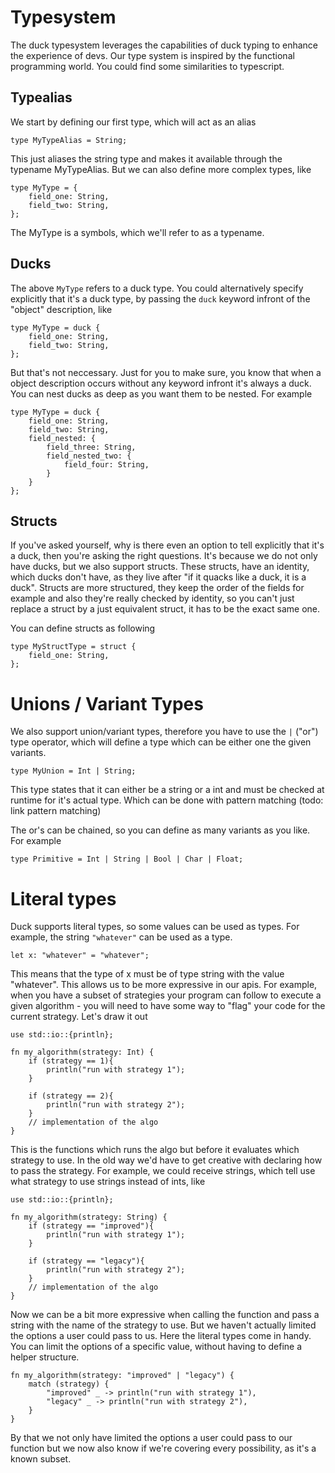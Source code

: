 # Typesystem
The duck typesystem leverages the capabilities of duck typing to enhance the experience of devs.
Our type system is inspired by the functional programming world. You could find some similarities to typescript.

## Typealias

We start by defining our first type, which will act as an alias

```duck
type MyTypeAlias = String;
```

This just aliases the string type and makes it available through the typename MyTypeAlias.
But we can also define more complex types, like

```duck
type MyType = {
    field_one: String,
    field_two: String,
};
```

The MyType is a symbols, which we'll refer to as a typename.

## Ducks

The above `MyType` refers to a duck type.
You could alternatively specify explicitly that it's a duck type, by passing the `duck` keyword infront of the "object" description, like

```duck
type MyType = duck {
    field_one: String,
    field_two: String,
};
```

But that's not neccessary. Just for you to make sure, you know that when a object description occurs without any keyword infront it's always a duck.
You can nest ducks as deep as you want them to be nested. For example

```duck
type MyType = duck {
    field_one: String,
    field_two: String,
    field_nested: {
        field_three: String,
        field_nested_two: {
            field_four: String,
        }
    }
};
```

## Structs

If you've asked yourself, why is there even an option to tell explicitly that it's a duck, then you're asking the right questions.
It's because we do not only have ducks, but we also support structs. These structs, have an identity, which ducks don't have, as they live after "if it quacks like a duck, it is a duck".
Structs are more structured, they keep the order of the fields for example and also they're really checked by identity, so you can't just replace a struct by a just equivalent struct, it has to be the exact same one.

You can define structs as following

```duck
type MyStructType = struct {
    field_one: String,
};
```

# Unions / Variant Types
We also support union/variant types, therefore you have to use the `|` ("or") type operator, which will define a type which can be either one the given variants.

```duck
type MyUnion = Int | String;
```

This type states that it can either be a string or a int and must be checked at runtime for it's actual type. Which can be done with pattern matching (todo: link pattern matching)

The or's can be chained, so you can define as many variants as you like. For example

```duck
type Primitive = Int | String | Bool | Char | Float;
```

# Literal types
Duck supports literal types, so some values can be used as types. For example, the string `"whatever"` can be used as a type.
```duck
let x: "whatever" = "whatever";
```

This means that the type of x must be of type string with the value "whatever". This allows us to be more expressive in our apis.
For example, when you have a subset of strategies your program can follow to execute a given algorithm - you will need to have some way to "flag" your code for the current strategy.
Let's draw it out

```duck
use std::io::{println};

fn my_algorithm(strategy: Int) {
    if (strategy == 1){
        println("run with strategy 1");
    }

    if (strategy == 2){
        println("run with strategy 2");
    }
    // implementation of the algo
}
```

This is the functions which runs the algo but before it evaluates which strategy to use. In the old way we'd have to get creative with declaring how to pass the strategy.
For example, we could receive strings, which tell use what strategy to use strings instead of ints, like

```duck
use std::io::{println};

fn my_algorithm(strategy: String) {
    if (strategy == "improved"){
        println("run with strategy 1");
    }

    if (strategy == "legacy"){
        println("run with strategy 2");
    }
    // implementation of the algo
}
```

Now we can be a bit more expressive when calling the function and pass a string with the name of the strategy to use. But we haven't actually limited the options a user could pass to us.
Here the literal types come in handy. You can limit the options of a specific value, without having to define a helper structure.

```duck
fn my_algorithm(strategy: "improved" | "legacy") {
    match (strategy) {
        "improved" _ -> println("run with strategy 1"),
        "legacy" _ -> println("run with strategy 2"),
    }
}
```

By that we not only have limited the options a user could pass to our function but we now also know if we're covering every possibility, as it's a known subset.
